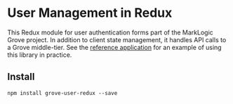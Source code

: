 # User Management in Redux

This Redux module for user authentication forms part of the MarkLogic Grove project. In addition to client state management, it handles API calls to a Grove middle-tier. See the [reference application](https://project.marklogic.com/repo/projects/NACW/repos/grove-react-template/browse) for an example of using this library in practice. 

## Install

    npm install grove-user-redux --save
